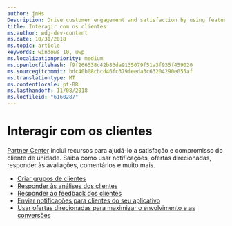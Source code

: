 ```yaml
---
author: jnHs
Description: Drive customer engagement and satisfaction by using features like notifications, targeted offers, responding to reviews and feedback, and more.
title: Interagir com os clientes
ms.author: wdg-dev-content
ms.date: 10/31/2018
ms.topic: article
keywords: windows 10, uwp
ms.localizationpriority: medium
ms.openlocfilehash: f9f266538c42b83da9135079f51a3f935f459020
ms.sourcegitcommit: bdc40b08cbcd46fc379feeda3c63204290e055af
ms.translationtype: MT
ms.contentlocale: pt-BR
ms.lasthandoff: 11/08/2018
ms.locfileid: "6160287"
---
```

# <a name="engage-with-your-customers"></a>Interagir com os clientes

[Partner Center](https://partner.microsoft.com/dashboard) inclui recursos para ajudá-lo a satisfação e compromisso do cliente de unidade. Saiba como usar notificações, ofertas direcionadas, responder às avaliações, comentários e muito mais.

-   [Criar grupos de clientes](create-customer-groups.md)
-   [Responder às análises dos clientes](respond-to-customer-reviews.md)
-   [Responder ao feedback dos clientes](respond-to-customer-feedback.md)
-   [Enviar notificações para clientes do seu aplicativo](send-push-notifications-to-your-apps-customers.md)
-   [Usar ofertas direcionadas para maximizar o envolvimento e as conversões](use-targeted-offers-to-maximize-engagement-and-conversions.md)

 

